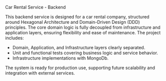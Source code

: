 Car Rental Service - Backend

This backend service is designed for a car rental company, structured around Hexagonal Architecture and Domain-Driven Design (DDD) principles. The core domain logic is fully decoupled from infrastructure and application layers, ensuring flexibility and ease of maintenance. The project includes:

- Domain, Application, and Infrastructure layers clearly separated.
- Unit and functional tests covering business logic and service behavior.
- Infrastructure implementations with MongoDb.

The system is ready for production use, supporting future scalability and integration with external services.
